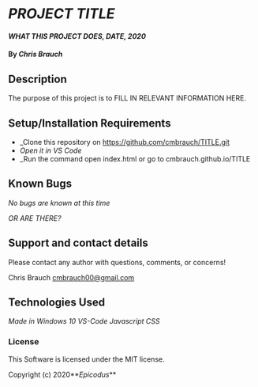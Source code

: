 # _PROJECT TITLE_

#### _WHAT THIS PROJECT DOES, DATE, 2020_

#### By _**Chris Brauch**_

## Description

The purpose of this project is to FILL IN RELEVANT INFORMATION HERE.

## Setup/Installation Requirements

* _Clone this repository on https://github.com/cmbrauch/TITLE.git
* _Open it in VS Code_
* _Run the command open index.html or go to cmbrauch.github.io/TITLE

## Known Bugs

_No bugs are known at this time_

_OR ARE THERE?_

## Support and contact details

Please contact any author with questions, comments, or concerns!

Chris Brauch <cmbrauch00@gmail.com>

## Technologies Used

_Made in Windows 10_
_VS-Code_
_Javascript_
_CSS_

### License

This Software is licensed under the MIT license.

Copyright (c) 2020**_Epicodus_**